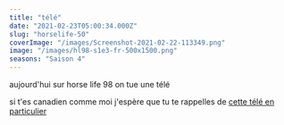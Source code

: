 ```yaml
---
title: "télé"
date: "2021-02-23T05:00:34.000Z"
slug: "horselife-50"
coverImage: "/images/Screenshot-2021-02-22-113349.png"
image: "/images/hl98-s1e3-fr-500x1500.png"
seasons: "Saison 4"
---
```


aujourd'hui sur horse life 98 on tue une télé

si t'es canadien comme moi j'espère que tu te rappelles de [cette télé en particulier](https://www.youtube.com/watch?v=hY3sr6bVdN8)
